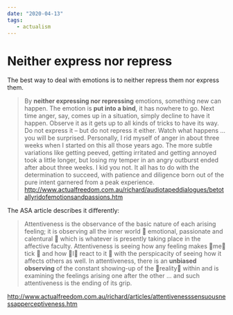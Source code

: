 ```yaml
---
date: "2020-04-13"
tags:
   - actualism
---
```


# Neither express nor repress

The best way to deal with emotions is to neither repress them nor express them.

> By **neither expressing nor repressing** emotions, something new can happen. The emotion is **put into a bind**, it has nowhere to go. Next time anger, say, comes up in a situation, simply decline to have it happen. Observe it as it gets up to all kinds of tricks to have its way. Do not express it – but do not repress it either. Watch what happens ... you will be surprised. Personally, I rid myself of anger in about three weeks when I started on this all those years ago. The more subtle variations like getting peeved, getting irritated and getting annoyed took a little longer, but losing my temper in an angry outburst ended after about three weeks. I kid you not. It all has to do with the determination to succeed, with patience and diligence born out of the pure intent garnered from a peak experience. <http://www.actualfreedom.com.au/richard/audiotapeddialogues/betotallyridofemotionsandpassions.htm>

The ASA article describes it differently:

> Attentiveness is the observance of the basic nature of each arising feeling; it is observing all the inner world  emotional, passionate and calentural  which is whatever is presently taking place in the affective faculty. Attentiveness is seeing how any feeling makes me tick  and how I react to it  with the perspicacity of seeing how it affects others as well. In attentiveness, there is an **unbiased observing** of the constant showing-up of the reality within and is examining the feelings arising one after the other ... and such attentiveness is the ending of its grip.

<http://www.actualfreedom.com.au/richard/articles/attentivenesssensuousnessapperceptiveness.htm>

